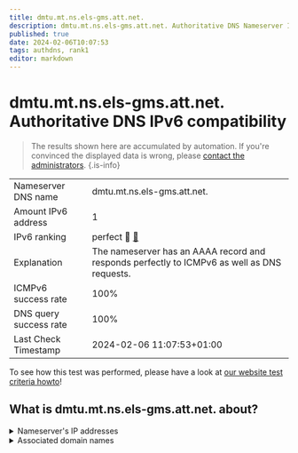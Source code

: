 ```yaml
---
title: dmtu.mt.ns.els-gms.att.net.
description: dmtu.mt.ns.els-gms.att.net. Authoritative DNS Nameserver IPv6 compatibility
published: true
date: 2024-02-06T10:07:53
tags: authdns, rank1
editor: markdown
---
```


# dmtu.mt.ns.els-gms.att.net. Authoritative DNS IPv6 compatibility

> The results shown here are accumulated by automation. If you're convinced the displayed data is wrong, please [contact the administrators](/howto/chat). 
{.is-info}




|   |   |
| - | - |
| Nameserver DNS name | dmtu.mt.ns.els-gms.att.net.
| Amount IPv6 address | 1
| IPv6 ranking | perfect :1st_place_medal: [🔗](/howto/ranking) |
| Explanation | The nameserver has an AAAA record and responds perfectly to ICMPv6 as well as DNS requests. |
| ICMPv6 success rate | 100%|
| DNS query success rate | 100% |
| Last Check Timestamp | 2024-02-06 11:07:53+01:00 |

To see how this test was performed, please have a look at [our website test criteria howto](/howto/testcriteria/authdns)!


## What is dmtu.mt.ns.els-gms.att.net. about?




<details>
<summary>Nameserver's IP addresses</summary>

2001:1890:1ff:9f1:99:99:99:134

</details>



<details>
<summary>Associated domain names</summary>

www.merck.com

</details>
